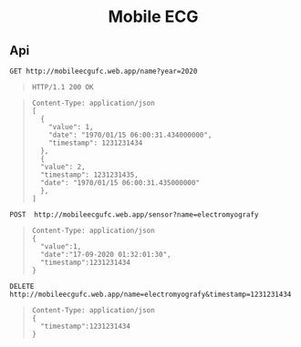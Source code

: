 <h1 align="center">Mobile ECG</h1>

<h2 align="left">Api</h2>

`` GET http://mobileecgufc.web.app/name?year=2020 ``
> ``` http
> HTTP/1.1 200 OK
> ```

> ``` http
> Content-Type: application/json 
> [
>   {
>     "value": 1,
>     "date": "1970/01/15 06:00:31.434000000",
>     "timestamp": 1231231434
>   },
>   {
>   "value": 2,
>   "timestamp": 1231231435,
>   "date": "1970/01/15 06:00:31.435000000"
>   },
> ]
> ```

`` POST  http://mobileecgufc.web.app/sensor?name=electromyografy ``
> ``` http
> Content-Type: application/json 
> {
>   "value":1,
>   "date":"17-09-2020 01:32:01:30",
>   "timestamp":1231231434
> }
> ```

`` DELETE http://mobileecgufc.web.app/name=electromyografy&timestamp=1231231434 ``
> ``` http
> Content-Type: application/json 
> {
>   "timestamp":1231231434
> }
> ```
